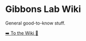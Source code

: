 # Gibbons Lab Wiki

General good-to-know stuff.

[:arrow_right: To the Wiki :running:](https://github.com/Gibbons-Lab/wiki/wiki)

